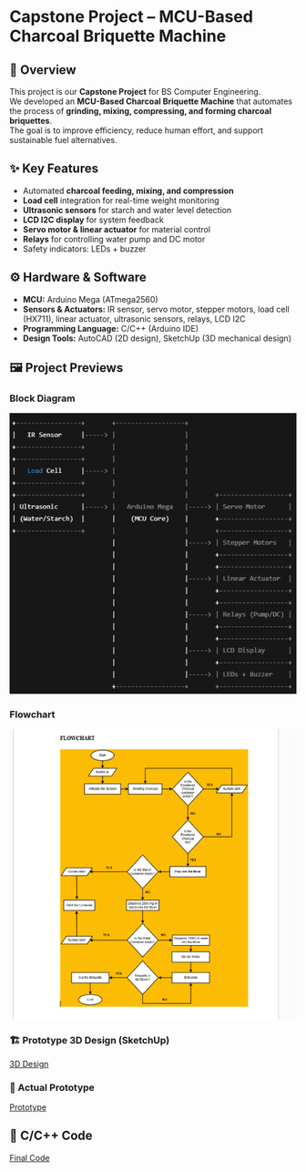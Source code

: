 # Capstone Project – MCU-Based Charcoal Briquette Machine

## 📖 Overview
This project is our **Capstone Project** for BS Computer Engineering.  
We developed an **MCU-Based Charcoal Briquette Machine** that automates the process of **grinding, mixing, compressing, and forming charcoal briquettes**.  
The goal is to improve efficiency, reduce human effort, and support sustainable fuel alternatives.

## ✨ Key Features
- Automated **charcoal feeding, mixing, and compression**
- **Load cell** integration for real-time weight monitoring
- **Ultrasonic sensors** for starch and water level detection
- **LCD I2C display** for system feedback
- **Servo motor & linear actuator** for material control
- **Relays** for controlling water pump and DC motor
- Safety indicators: LEDs + buzzer

## ⚙️ Hardware & Software
- **MCU:** Arduino Mega (ATmega2560)
- **Sensors & Actuators:** IR sensor, servo motor, stepper motors, load cell (HX711), linear actuator, ultrasonic sensors, relays, LCD I2C
- **Programming Language:** C/C++ (Arduino IDE)
- **Design Tools:** AutoCAD (2D design), SketchUp (3D mechanical design)

## 🖼️ Project Previews
### Block Diagram
![Block Diagram](Block_Diagram.png)

### Flowchart
![Flowchart](Flow_Chart.png)


### 🏗️ Prototype 3D Design (SketchUp)
[3D Design](Prototype)

### 📸 Actual Prototype
[Prototype](Actual_Prototype)

## 🚀 C/C++ Code
[Final Code](C++_Capstone_Code.docx)


